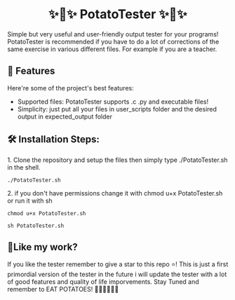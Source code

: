 <h1 align="center" id="title">✨🥔✨ PotatoTester ✨🥔✨</h1>

<p id="description">Simple but very useful and user-friendly output tester for your programs! PotatoTester is recommended if you have to do a lot of corrections of the same exercise in various different files. For example if you are a teacher.</p>

  
  
<h2>🧐 Features</h2>

Here're some of the project's best features:

*   Supported files: PotatoTester supports .c .py and executable files!
*   Simplicity: just put all your files in user\_scripts folder and the desired output in expected\_output folder

<h2>🛠️ Installation Steps:</h2>

<p>1. Clone the repository and setup the files then simply type ./PotatoTester.sh in the shell.</p>

```
./PotatoTester.sh
```

<p>2. if you don't have permissions change it with chmod u+x PotatoTester.sh or run it with sh</p>

```
chmod u+x PotatoTester.sh
```

```
sh PotatoTester.sh
```

<h2>💖Like my work?</h2>

If you like the tester remember to give a star to this repo ⭐! This is just a first primordial version of the tester in the future i will update the tester with a lot of good features and quality of life imporvements. Stay Tuned and remember to EAT POTATOES! 🥔✨🥔✨🥔✨

